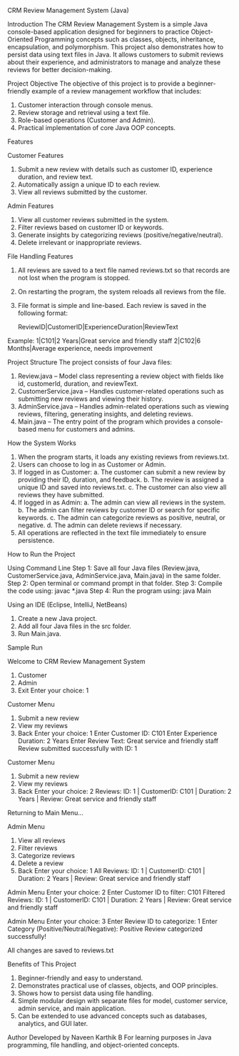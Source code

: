 CRM Review Management System (Java)

Introduction
The CRM Review Management System is a simple Java console-based application designed for beginners to practice Object-Oriented Programming concepts such as classes, objects, inheritance, encapsulation, and polymorphism. This project also demonstrates how to persist data using text files in Java. It allows customers to submit reviews about their experience, and administrators to manage and analyze these reviews for better decision-making.

Project Objective
The objective of this project is to provide a beginner-friendly example of a review management workflow that includes:

1. Customer interaction through console menus.
2. Review storage and retrieval using a text file.
3. Role-based operations (Customer and Admin).
4. Practical implementation of core Java OOP concepts.

Features

Customer Features

1. Submit a new review with details such as customer ID, experience duration, and review text.
2. Automatically assign a unique ID to each review.
3. View all reviews submitted by the customer.

Admin Features

1. View all customer reviews submitted in the system.
2. Filter reviews based on customer ID or keywords.
3. Generate insights by categorizing reviews (positive/negative/neutral).
4. Delete irrelevant or inappropriate reviews.

File Handling Features

1. All reviews are saved to a text file named reviews.txt so that records are not lost when the program is stopped.
2. On restarting the program, the system reloads all reviews from the file.
3. File format is simple and line-based. Each review is saved in the following format:

   ReviewID|CustomerID|ExperienceDuration|ReviewText

Example:
1|C101|2 Years|Great service and friendly staff
2|C102|6 Months|Average experience, needs improvement

Project Structure
The project consists of four Java files:

1. Review\.java – Model class representing a review object with fields like id, customerId, duration, and reviewText.
2. CustomerService.java – Handles customer-related operations such as submitting new reviews and viewing their history.
3. AdminService.java – Handles admin-related operations such as viewing reviews, filtering, generating insights, and deleting reviews.
4. Main.java – The entry point of the program which provides a console-based menu for customers and admins.

How the System Works

1. When the program starts, it loads any existing reviews from reviews.txt.
2. Users can choose to log in as Customer or Admin.
3. If logged in as Customer:
   a. The customer can submit a new review by providing their ID, duration, and feedback.
   b. The review is assigned a unique ID and saved into reviews.txt.
   c. The customer can also view all reviews they have submitted.
4. If logged in as Admin:
   a. The admin can view all reviews in the system.
   b. The admin can filter reviews by customer ID or search for specific keywords.
   c. The admin can categorize reviews as positive, neutral, or negative.
   d. The admin can delete reviews if necessary.
5. All operations are reflected in the text file immediately to ensure persistence.

How to Run the Project

Using Command Line
Step 1: Save all four Java files (Review\.java, CustomerService.java, AdminService.java, Main.java) in the same folder.
Step 2: Open terminal or command prompt in that folder.
Step 3: Compile the code using:
javac \*.java
Step 4: Run the program using:
java Main

Using an IDE (Eclipse, IntelliJ, NetBeans)

1. Create a new Java project.
2. Add all four Java files in the src folder.
3. Run Main.java.

Sample Run

Welcome to CRM Review Management System

1. Customer
2. Admin
3. Exit
   Enter your choice: 1

Customer Menu

1. Submit a new review
2. View my reviews
3. Back
   Enter your choice: 1
   Enter Customer ID: C101
   Enter Experience Duration: 2 Years
   Enter Review Text: Great service and friendly staff
   Review submitted successfully with ID: 1

Customer Menu

1. Submit a new review
2. View my reviews
3. Back
   Enter your choice: 2
   Reviews:
   ID: 1 | CustomerID: C101 | Duration: 2 Years | Review: Great service and friendly staff

Returning to Main Menu...

Admin Menu

1. View all reviews
2. Filter reviews
3. Categorize reviews
4. Delete a review
5. Back
   Enter your choice: 1
   All Reviews:
   ID: 1 | CustomerID: C101 | Duration: 2 Years | Review: Great service and friendly staff

Admin Menu
Enter your choice: 2
Enter Customer ID to filter: C101
Filtered Reviews:
ID: 1 | CustomerID: C101 | Duration: 2 Years | Review: Great service and friendly staff

Admin Menu
Enter your choice: 3
Enter Review ID to categorize: 1
Enter Category (Positive/Neutral/Negative): Positive
Review categorized successfully!

All changes are saved to reviews.txt

Benefits of This Project

1. Beginner-friendly and easy to understand.
2. Demonstrates practical use of classes, objects, and OOP principles.
3. Shows how to persist data using file handling.
4. Simple modular design with separate files for model, customer service, admin service, and main application.
5. Can be extended to use advanced concepts such as databases, analytics, and GUI later.

Author
Developed by Naveen Karthik B
For learning purposes in Java programming, file handling, and object-oriented concepts.
